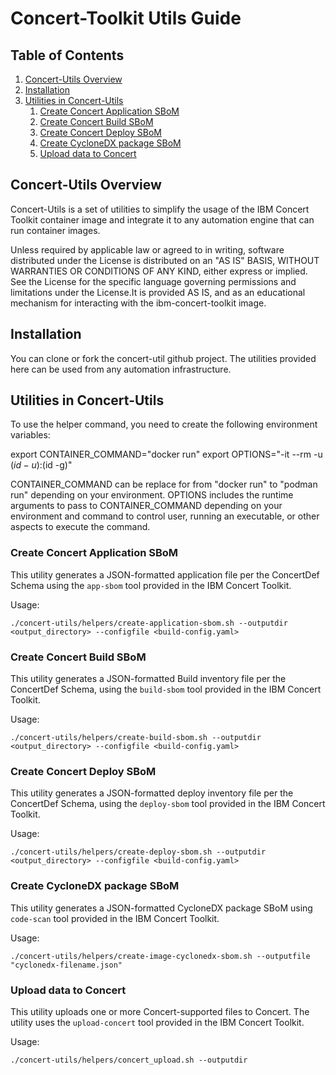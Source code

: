 # Concert-Toolkit Utils Guide

## Table of Contents

1. [Concert-Utils Overview](#Concert-Utils-Overview)
2. [Installation](#Installation)
3. [Utilities in Concert-Utils](#Utilities-in-Concert-Utils)
    1. [Create Concert Application SBoM](#Create-Concert-Application-SBoM)
    2. [Create Concert Build SBoM](#Create-Concert-Build-SBoM)
    3. [Create Concert Deploy SBoM](#Create-Concert-Deploy-SBoM)
    4. [Create CycloneDX package SBoM](#Create-CycloneDX-package-SBoM)
    5. [Upload data to Concert](#Upload-data-to-Concert)

## Concert-Utils Overview

Concert-Utils is a set of utilities to simplify the usage of the IBM Concert Toolkit container image and integrate it to any automation engine that can run container images.  

Unless required by applicable law or agreed to in writing, software distributed under the License is distributed on
an "AS IS" BASIS, WITHOUT WARRANTIES OR CONDITIONS OF ANY KIND, either express or implied. See the License for the
specific language governing permissions and limitations under the License.It is provided AS IS, and as an educational mechanism for interacting with the ibm-concert-toolkit image.

## Installation

You can clone or fork the concert-util github project. The utilities provided here can be used from any automation infrastructure. 

## Utilities in Concert-Utils

To use the helper command, you need to create the following environment variables:

export CONTAINER_COMMAND="docker run"
export OPTIONS="-it --rm -u $(id -u):$(id -g)"

CONTAINER_COMMAND can be replace for from "docker run" to "podman run" depending on your environment.
OPTIONS includes the runtime arguments to pass to CONTAINER_COMMAND depending on your environment and command to control user, running an executable, or other aspects to execute the command.

### Create Concert Application SBoM

This utility generates a JSON-formatted application file per the ConcertDef Schema using the `app-sbom` tool provided in the IBM Concert Toolkit.

Usage:
```
./concert-utils/helpers/create-application-sbom.sh --outputdir <output_directory> --configfile <build-config.yaml>
```

### Create Concert Build SBoM

This utility generates a JSON-formatted Build inventory file per the ConcertDef Schema, using the `build-sbom` tool provided in the IBM Concert Toolkit.

Usage:
```
./concert-utils/helpers/create-build-sbom.sh --outputdir <output_directory> --configfile <build-config.yaml>
```

### Create Concert Deploy SBoM

This utility generates a JSON-formatted deploy inventory file per the ConcertDef Schema, using the `deploy-sbom` tool provided in the IBM Concert Toolkit.

Usage:
```
./concert-utils/helpers/create-deploy-sbom.sh --outputdir <output_directory> --configfile <build-config.yaml>
```

### Create CycloneDX package SBoM

This utility generates a JSON-formatted CycloneDX package SBoM using `code-scan` tool provided in the IBM Concert Toolkit.

Usage:
```
./concert-utils/helpers/create-image-cyclonedx-sbom.sh --outputfile "cyclonedx-filename.json"
```

### Upload data to Concert

This utility uploads one or more Concert-supported files to Concert. The utility uses the `upload-concert` tool provided in the IBM Concert Toolkit.

Usage:
```
./concert-utils/helpers/concert_upload.sh --outputdir 
```
